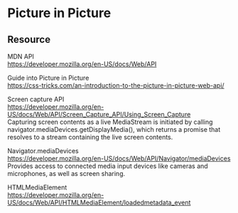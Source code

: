 # Picture in Picture

## Resource

MDN API <br>
https://developer.mozilla.org/en-US/docs/Web/API <br>

Guide into Picture in Picture<br>
https://css-tricks.com/an-introduction-to-the-picture-in-picture-web-api/ <br>

Screen capture API <br>
https://developer.mozilla.org/en-US/docs/Web/API/Screen_Capture_API/Using_Screen_Capture <br>
Capturing screen contents as a live MediaStream is initiated by calling navigator.mediaDevices.getDisplayMedia(), which returns a promise that resolves to a stream containing the live screen contents. <br>

Navigator.mediaDevices <br>
https://developer.mozilla.org/en-US/docs/Web/API/Navigator/mediaDevices <br>
Provides access to connected media input devices like cameras and microphones, as well as screen sharing.<br>

HTMLMediaElement <br>
https://developer.mozilla.org/en-US/docs/Web/API/HTMLMediaElement/loadedmetadata_event <br>

